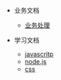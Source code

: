 - 业务文档
  - [业务处理](/business/logic.md)

- 学习文档
  - [javascritp](/study/js.md)
  - [node.js](/study/node.md)
  - [css](/study/css.md)


